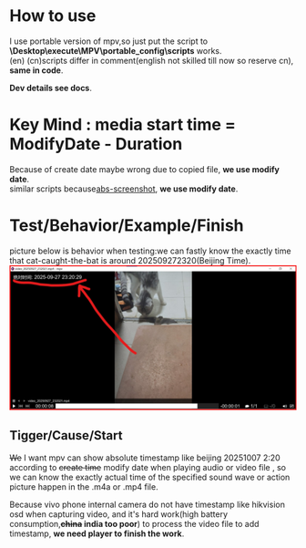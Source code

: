 # How to use
 I use portable version of mpv,so just put the script to **\Desktop\execute\MPV\portable_config\scripts** works.  
(en) (cn)scripts differ in comment(english not skilled till now so reserve cn), **same in code**. 

**Dev details see docs**.  

# Key Mind : media start time = ModifyDate - Duration 
Because of create date maybe wrong due to copied file, **we use modify date**.  
similar scripts because[abs-screenshot](https://github.com/Thann/mpv-abs-screenshot/issues/1), **we use modify date**. 

# Test/Behavior/Example/Finish
picture  below is behavior when testing:we can fastly know the exactly time that cat-caught-the-bat  is  around 202509272320(Beijing Time).  
![test-ok](test-ok.jpg)

## Tigger/Cause/Start
~~We~~ I want mpv can show absolute timestamp like beijing 20251007 2:20 according to ~~create time~~ modify date when playing audio or video file , so we can know the exactly actual time of the specified sound wave or action picture happen in the .m4a or .mp4 file.  

Because vivo phone internal camera do not have timestamp like hikvision osd when capturing video, and it's hard work(high battery consumption,**~~china~~ india too poor**) to process the video file to add timestamp,  **we need player to finish the work**.  







